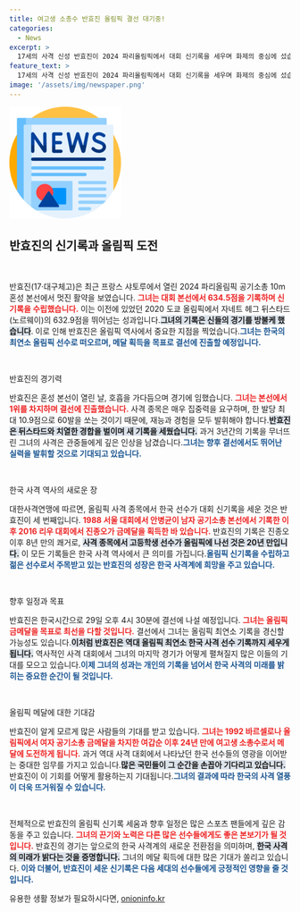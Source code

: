 ```yaml
---
title: 여고생 소총수 반효진 올림픽 결선 대기중!
categories:
  - News
excerpt: >
  17세의 사격 신성 반효진이 2024 파리올림픽에서 대회 신기록을 세우며 화제의 중심에 섰습니다. 올림픽 역사상 최연소 한국 사격 선수가 된 그녀는 메달을 향한 도전을 이어갑니다!
feature_text: >
  17세의 사격 신성 반효진이 2024 파리올림픽에서 대회 신기록을 세우며 화제의 중심에 섰습니다. 올림픽 역사상 최연소 한국 사격 선수가 된 그녀는 메달을 향한 도전을 이어갑니다!
image: '/assets/img/newspaper.png'
---
```


<p><img src="/assets/img/newspaper.png" alt="kimp 속보" /></p>

<h2 data-ke-size="size26">반효진의 신기록과 올림픽 도전</h2>

<p data-ke-size="size16">&nbsp;</p>

<p>반효진(17·대구체고)은 최근 프랑스 샤토루에서 열린 2024 파리올림픽 공기소총 10m 혼성 본선에서 멋진 활약을 보였습니다. <b><span style="color: #ee2323;">그녀는 대회 본선에서 634.5점을 기록하며 신기록을 수립했습니다.</span></b> 이는 이전에 있었던 2020 도쿄 올림픽에서 자네트 헤그 뒤스타드(노르웨이)의 632.9점을 뛰어넘는 성과입니다.<b><span style="background-color: #21538527;">그녀의 기록은 신들의 경기를 방불케 했습니다</span></b>. 이로 인해 반효진은 올림픽 역사에서 중요한 지점을 찍었습니다.<b><span style="color: #1a5490;">그녀는 한국의 최연소 올림픽 선수로 떠오르며, 메달 획득을 목표로 결선에 진출할 예정입니다.</span></b></p>

<p data-ke-size="size16">&nbsp;</p>

<p>반효진의 경기력</p>

<p>반효진은 혼성 본선이 열린 날, 호흡을 가다듬으며 경기에 임했습니다. <b><span style="color: #ee2323;">그녀는 본선에서 1위를 차지하며 결선에 진출했습니다.</span></b> 사격 종목은 매우 집중력을 요구하며, 한 발당 최대 10.9점으로 60발을 쏘는 것이기 때문에, 재능과 경험을 모두 발휘해야 합니다.<b><span style="background-color: #21538527;">반효진은 뒤스타드와 치열한 경합을 벌이며 새 기록을 세웠습니다.</span></b> 과거 3년간의 기록을 무너뜨린 그녀의 사격은 관중들에게 깊은 인상을 남겼습니다.<b><span style="color: #1a5490;">그녀는 향후 결선에서도 뛰어난 실력을 발휘할 것으로 기대되고 있습니다.</span></b></p>

<p data-ke-size="size16">&nbsp;</p>

<p>한국 사격 역사의 새로운 장</p>

<p>대한사격연맹에 따르면, 올림픽 사격 종목에서 한국 선수가 대회 신기록을 세운 것은 반효진이 세 번째입니다. <b><span style="color: #ee2323;">1988 서울 대회에서 안병균이 남자 공기소총 본선에서 기록한 이후 2016 리우 대회에서 진종오가 금메달을 획득한 바 있습니다.</span></b> 반효진의 기록은 진종오 이후 8년 만의 쾌거로, <b><span style="background-color: #21538527;">사격 종목에서 고등학생 선수가 올림픽에 나선 것은 20년 만입니다.</span></b> 이 모든 기록들은 한국 사격 역사에서 큰 의미를 가집니다.<b><span style="color: #1a5490;">올림픽 신기록을 수립하고 젊은 선수로서 주목받고 있는 반효진의 성장은 한국 사격계에 희망을 주고 있습니다.</span></b></p>

<p data-ke-size="size16">&nbsp;</p>

<p>향후 일정과 목표</p>

<p>반효진은 한국시간으로 29일 오후 4시 30분에 결선에 나설 예정입니다. <b><span style="color: #ee2323;">그녀는 올림픽 금메달을 목표로 최선을 다할 것입니다.</span></b> 결선에서 그녀는 올림픽 최연소 기록을 경신할 가능성도 있습니다.<b><span style="background-color: #21538527;">이처럼 반효진은 역대 올림픽 최연소 한국 사격 선수 기록까지 세우게 됩니다.</span></b> 역사적인 사격 대회에서 그녀의 마지막 경기가 어떻게 펼쳐질지 많은 이들의 기대를 모으고 있습니다.<b><span style="color: #1a5490;">이제 그녀의 성과는 개인의 기록을 넘어서 한국 사격의 미래를 밝히는 중요한 순간이 될 것입니다.</span></b></p>

<p data-ke-size="size16">&nbsp;</p>

<p>올림픽 메달에 대한 기대감</p>

<p>반효진이 알게 모르게 많은 사람들의 기대를 받고 있습니다. <b><span style="color: #ee2323;">그녀는 1992 바르셀로나 올림픽에서 여자 공기소총 금메달을 차지한 여갑순 이후 24년 만에 여고생 소총수로서 메달에 도전하게 됩니다.</span></b> 과거 역대 사격 대회에서 나타났던 한국 선수들의 영광을 이어받는 중대한 임무를 가지고 있습니다.<b><span style="background-color: #21538527;">많은 국민들이 그 순간을 손꼽아 기다리고 있습니다.</span></b> 반효진이 이 기회를 어떻게 활용하는지 기대됩니다.<b><span style="color: #1a5490;">그녀의 결과에 따라 한국의 사격 열풍이 더욱 뜨거워질 수 있습니다.</span></b></p>

<p data-ke-size="size16">&nbsp;</p>

<p>전체적으로 반효진의 올림픽 신기록 세움과 향후 일정은 많은 스포츠 팬들에게 깊은 감동을 주고 있습니다. <b><span style="color: #ee2323;">그녀의 끈기와 노력은 다른 많은 선수들에게도 좋은 본보기가 될 것입니다.</span></b> 반효진의 경기는 앞으로의 한국 사격계의 새로운 전환점을 의미하며, <b><span style="background-color: #21538527;">한국 사격의 미래가 밝다는 것을 증명합니다.</span></b> 그녀의 메달 획득에 대한 많은 기대가 쏠리고 있습니다. <b><span style="color: #1a5490;">이와 더불어, 반효진이 세운 신기록은 다음 세대의 선수들에게 긍정적인 영향을 줄 것입니다.</span></b></p>
유용한 생활 정보가 필요하시다면, <a href="https://onioninfo.kr" rel="dofollow">onioninfo.kr</a>


